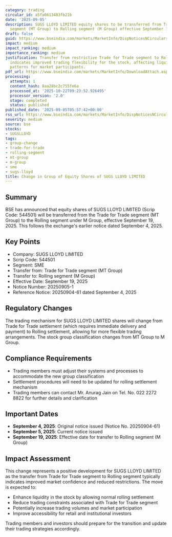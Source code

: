 ```yaml
---
category: trading
circular_id: a5fa6613483fb21b
date: '2025-09-05'
description: SUGS LLOYD LIMITED equity shares to be transferred from Trade for Trade
  segment (MT Group) to Rolling segment (M Group) effective September 19, 2025.
draft: false
guid: https://www.bseindia.com/markets/MarketInfo/DispNoticesNCirculars.aspx?Noticeid={8A1763A0-A4E9-43E4-9A59-0EC780B3C6EB}&noticeno=20250905-1&dt=09/05/2025&icount=1&totcount=43&flag=0
impact: medium
impact_ranking: medium
importance_ranking: medium
justification: Transfer from restrictive Trade for Trade segment to Rolling segment
  indicates improved trading flexibility for the stock, affecting liquidity and trading
  patterns for market participants.
pdf_url: https://www.bseindia.com/markets/MarketInfo/DownloadAttach.aspx?id=20250905-1&attachedId=
processing:
  attempts: 1
  content_hash: 8aa28bc2c755fe6a
  processed_at: '2025-10-22T09:23:52.926495'
  processor_version: '2.0'
  stage: completed
  status: published
published_date: '2025-09-05T05:57:42+00:00'
rss_url: https://www.bseindia.com/markets/MarketInfo/DispNoticesNCirculars.aspx?Noticeid={8A1763A0-A4E9-43E4-9A59-0EC780B3C6EB}&noticeno=20250905-1&dt=09/05/2025&icount=1&totcount=43&flag=0
severity: medium
source: bse
stocks:
- SUGSLLOYD
tags:
- group-change
- trade-for-trade
- rolling-segment
- mt-group
- m-group
- sme
- sugs-lloyd
title: Change in Group of Equity Shares of SUGS LLOYD LIMITED
---
```


## Summary

BSE has announced that equity shares of SUGS LLOYD LIMITED (Scrip Code: 544501) will be transferred from the Trade for Trade segment (MT Group) to the Rolling segment under M Group, effective September 19, 2025. This follows the exchange's earlier notice dated September 4, 2025.

## Key Points

- Company: SUGS LLOYD LIMITED
- Scrip Code: 544501
- Segment: SME
- Transfer from: Trade for Trade segment (MT Group)
- Transfer to: Rolling segment (M Group)
- Effective Date: September 19, 2025
- Notice Number: 20250905-1
- Reference Notice: 20250904-61 dated September 4, 2025

## Regulatory Changes

The trading mechanism for SUGS LLOYD LIMITED shares will change from Trade for Trade settlement (which requires immediate delivery and payment) to Rolling settlement, allowing for more flexible trading arrangements. The stock group classification changes from MT Group to M Group.

## Compliance Requirements

- Trading members must adjust their systems and processes to accommodate the new group classification
- Settlement procedures will need to be updated for rolling settlement mechanism
- Trading members can contact Mr. Anurag Jain on Tel. No. 022 2272 8822 for further details and clarification

## Important Dates

- **September 4, 2025**: Original notice issued (Notice No. 20250904-61)
- **September 5, 2025**: Current notice issued
- **September 19, 2025**: Effective date for transfer to Rolling segment (M Group)

## Impact Assessment

This change represents a positive development for SUGS LLOYD LIMITED as the transfer from Trade for Trade segment to Rolling segment typically indicates improved market confidence and reduced restrictions. The move is expected to:

- Enhance liquidity in the stock by allowing normal rolling settlement
- Reduce trading constraints associated with Trade for Trade segment
- Potentially increase trading volumes and market participation
- Improve accessibility for retail and institutional investors

Trading members and investors should prepare for the transition and update their trading strategies accordingly.